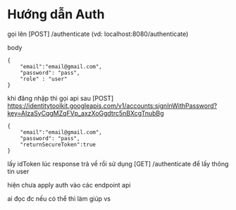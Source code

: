 # Hướng dẫn Auth


gọi lên [POST] /authenticate (vd: localhost:8080/authenticate)

body

>
    {
        "email":"email@gmail.com",
        "password": "pass",
        "role" : "user"
    }


khi đăng nhập thì gọi api sau [POST]
https://identitytoolkit.googleapis.com/v1/accounts:signInWithPassword?key=AIzaSyCqgMZqFVp_axzXoGgdtrc5nBXcgTnubBg

>
    {
        "email":"email@gmail.com",
        "password": "pass",
        "returnSecureToken":true
    }

lấy idToken lúc response trả về rồi sử dụng [GET] /authenticate để lấy thông tin user

hiện chưa apply auth vào các endpoint api

ai đọc đc nếu có thể thì làm giúp vs

